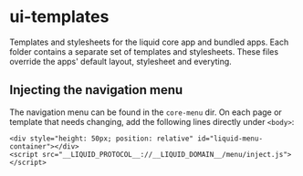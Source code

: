 # ui-templates

Templates and stylesheets for the liquid core app and bundled apps. Each folder contains a separate set of templates and stylesheets. These files override the apps' default layout, stylesheet and everyting.


## Injecting the navigation menu

The navigation menu can be found in the `core-menu` dir.
On each page or template that needs changing, add the following lines directly under `<body>`:

    <div style="height: 50px; position: relative" id="liquid-menu-container"></div>
    <script src="__LIQUID_PROTOCOL__://__LIQUID_DOMAIN__/menu/inject.js"></script>
